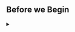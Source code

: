 
<!-- Speaker script:
In this workshop, we are going to create a Helm chart to manage a service. We'll start with a very basic service, then wrap it in a helm chart.
-->

## Before we Begin

<details><summary></summary>

### Intended Audience

Beginners who have not made or customized a Helm chart before.

<!-- Speaker script:
A note about the intended audience, so you don't get bored.

This workshop is intended for people who are new to Helm and want to learn how a minimal helm chart goes together. If you are already familiar with Helm, if you've ever customized a helm template, you might find more value in a different session. I will definitely not be offended if anyone leaves.
-->

<details><summary></summary>

### What is Helm?

<!-- Speaker script:
Helm is a package manager for Kubernetes. It helps you manage Kubernetes applications. Like npm for node.js, or pip for Python, or apt for Debian/Ubuntu, Helm is a package manager, but for the Kubernetes platform. It's a command line tool that you can use to install, upgrade, and remove applications on Kubernetes clusters.

It's also a templating engine that you can use to create reusable templates for Kubernetes resources. Helm charts are packages of pre-configured Kubernetes resources, making it easy to manage and deploy applications on Kubernetes clusters. Helm charts are the recommended way to package and deploy applications on Kubernetes.
-->

Helm is a package manager for Kubernetes.

<details><summary></summary>


<!-- Speaker script:
Let's take a look at the environment we'll be working in.
-->

## Kubernetes Cluster

We'll briefly inspect the kubernetes cluster.

<!-- Speaker script:
An aside on the pronunciation of the Kubernetes command line tool.

I've heard it pronounced "kube control" and "kube cuddle", or kube-c-t-l. But at a local devops meetup, someone suggested the "worst reasonable pronunciation" as ku-bectl, saying it's fun to watch peoples' faces as you say it. It is indeed fun. I've been using that ever since, and I think you should try it too.
-->


### List nodes

```bash
kubectl get nodes
```{{copy}}

<!-- Speaker script:
The Kubernetes cluster is running on a single node.
-->

<!-- nah
<details><summary></summary>


### What's running?

Pods running in the cluster:

```bash
kubectl get pods --all-namespaces
```{{copy}}

-->
<!-- Speaker script:
This is a minimal demo environment so there is not much running here, but is fully functional and we can use it to demonstrate Helm.
-->

<details><summary></summary>

### Helm

Verify that Helm is installed and configured to use the Kubernetes cluster:

```bash
helm version
```{{copy}}

<details><summary></summary>

Hello, Helm!

### List helm releases

What is Helm doing right now?

```bash
helm ls --all-namespaces
```{{copy}}

<!-- Speaker script:
We can see that Helm is installed and configured to use the Kubernetes cluster.
